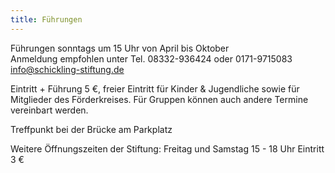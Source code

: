 ```yaml
---
title: Führungen
---
```


Führungen sonntags um 15 Uhr von April bis Oktober  
Anmeldung empfohlen unter Tel. 08332-936424 oder 0171-9715083  
info@schickling-stiftung.de

Eintritt + Führung 5 €, freier Eintritt für Kinder & Jugendliche sowie für Mitglieder des Förderkreises. Für Gruppen können auch andere Termine vereinbart werden.   

Treffpunkt bei der Brücke am Parkplatz

Weitere Öffnungszeiten der Stiftung:
Freitag und Samstag 15 - 18 Uhr
Eintritt 3 €
